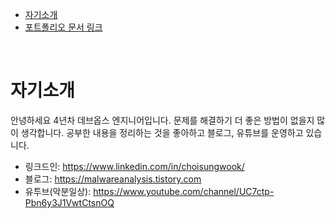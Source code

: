 - [자기소개](#자기소개)
- [포트폴리오 문서 링크](#포트폴리오-문서-링크)

<br>

# 자기소개
안녕하세요 4년차 데브옵스 엔지니어입니다. 문제를 해결하기 더 좋은 방법이 없을지 많이 생각합니다. 공부한 내용을 정리하는 것을 좋아하고 블로그, 유튜브를 운영하고 있습니다.
* 링크드인: https://www.linkedin.com/in/choisungwook/
* 블로그: https://malwareanalysis.tistory.com
* 유투브(악분일상): https://www.youtube.com/channel/UC7ctp-Pbn6y3J1VwtCtsnOQ
